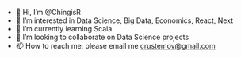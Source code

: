 - 👋 Hi, I’m @ChingisR
- 👀 I’m interested in Data Science, Big Data, Economics, React, Next
- 🌱 I’m currently learning Scala
- 💞️ I’m looking to collaborate on Data Science projects
- 📫 How to reach me: please email me crustemov@gmail.com

<!---
ChingisR/ChingisR is a ✨ special ✨ repository because its `README.md` (this file) appears on your GitHub profile.
You can click the Preview link to take a look at your changes.
--->
